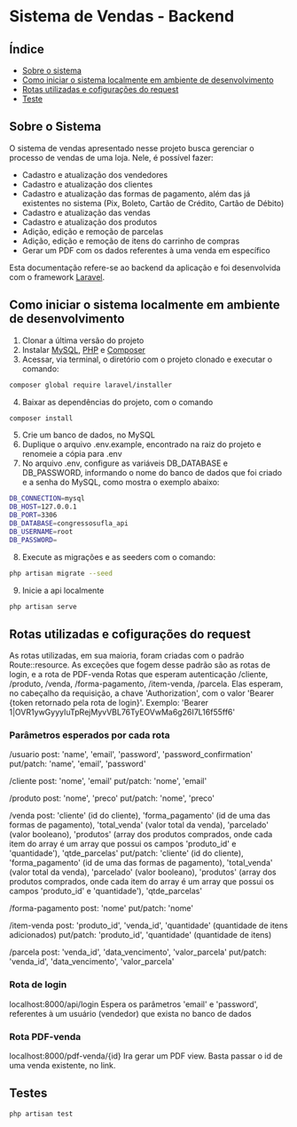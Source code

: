 # Sistema de Vendas - Backend

## Índice

- [Sobre o sistema](#sobre-o-sistema)
- [Como iniciar o sistema localmente em ambiente de desenvolvimento](#como-iniciar-o-sistema-localmente-em-ambiente-de-desenvolvimento)
- [Rotas utilizadas e cofigurações do request](#rotas-utilizadas-e-cofigurações-do-request)
- [Teste](#testes)

## Sobre o Sistema

O sistema de vendas apresentado nesse projeto busca gerenciar o processo de vendas de uma loja. Nele, é possível fazer:

- Cadastro e atualização dos vendedores
- Cadastro e atualização dos clientes
- Cadastro e atualização das formas de pagamento, além das já existentes no sistema (Pix, Boleto, Cartão de Crédito, Cartão de Débito)
- Cadastro e atualização das vendas 
- Cadastro e atualização dos produtos
- Adição, edição e remoção de parcelas
- Adição, edição e remoção de itens do carrinho de compras
- Gerar um PDF com os dados referentes à uma venda em específico

Esta documentação refere-se ao backend da aplicação e foi desenvolvida com o framework [Laravel](https://laravel.com/).
 
## Como iniciar o sistema localmente em ambiente de desenvolvimento

1. Clonar a última versão do projeto
2. Instalar [MySQL](https://www.mysql.com/products/workbench/), [PHP](https://www.php.net/) e [Composer](https://getcomposer.org/)
3. Acessar, via terminal, o diretório com o projeto clonado e executar o comando:

```sh
composer global require laravel/installer
```

4.  Baixar as dependências do projeto, com o comando

```sh
composer install
```

5. Crie um banco de dados, no MySQL
6. Duplique o arquivo .env.example, encontrado na raiz do projeto e renomeie a cópia para .env
7. No arquivo .env, configure as variáveis DB_DATABASE e DB_PASSWORD, informando o nome do banco de dados que foi criado e a senha do MySQL, como mostra o exemplo abaixo:

```sh
DB_CONNECTION=mysql
DB_HOST=127.0.0.1
DB_PORT=3306
DB_DATABASE=congressosufla_api
DB_USERNAME=root
DB_PASSWORD=
```

8. Execute as migrações e as seeders com o comando:

```sh
php artisan migrate --seed
```

9. Inicie a api localmente

```sh
php artisan serve
```

## Rotas utilizadas e cofigurações do request

As rotas utilizadas, em sua maioria, foram criadas com o padrão Route::resource. As exceções que fogem desse padrão são as rotas de login, e a rota de PDF-venda
Rotas que esperam autenticação /cliente, /produto, /venda, /forma-pagamento, /item-venda, /parcela. Elas esperam, no cabeçalho da requisição, a chave 'Authorization', com o valor 'Bearer {token retornado pela rota de login}'. Exemplo: 'Bearer 1|OVR1ywGyyyIuTpRejMyvVBL76TyEOVwMa6g26I7L16f55ff6'

### Parâmetros esperados por cada rota

/usuario
post: 'name', 'email', 'password', 'password_confirmation'
put/patch: 'name', 'email', 'password'

/cliente
post: 'nome', 'email'
put/patch: 'nome', 'email'

/produto
post: 'nome', 'preco'
put/patch: 'nome', 'preco'

/venda
post: 'cliente' (id do cliente), 'forma_pagamento' (id de uma das formas de pagamento), 'total_venda' (valor total da venda), 'parcelado' (valor booleano), 'produtos' (array dos produtos comprados, onde cada item do array é um array que possui os campos 'produto_id' e 'quantidade'), 'qtde_parcelas'
put/patch: 'cliente' (id do cliente), 'forma_pagamento' (id de uma das formas de pagamento), 'total_venda' (valor total da venda), 'parcelado' (valor booleano), 'produtos' (array dos produtos comprados, onde cada item do array é um array que possui os campos 'produto_id' e 'quantidade'), 'qtde_parcelas'

/forma-pagamento
post: 'nome'
put/patch: 'nome'

/item-venda
post: 'produto_id', 'venda_id', 'quantidade' (quantidade de itens adicionados)
put/patch: 'produto_id', 'quantidade' (quantidade de itens)

/parcela
post: 'venda_id', 'data_vencimento', 'valor_parcela'
put/patch: 'venda_id', 'data_vencimento', 'valor_parcela'

### Rota de login

localhost:8000/api/login
Espera os parâmetros 'email' e 'password', referentes à um usuário (vendedor) que exista no banco de dados

### Rota PDF-venda

localhost:8000/pdf-venda/{id}
Ira gerar um PDF view. Basta passar o id de uma venda existente, no link.

## Testes 

```sh
php artisan test
```
